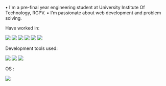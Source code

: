 
• I'm a pre-final year engineering student at University Institute Of Technology, RGPV.
• I'm passionate about web development and problem solving.

Have worked in:
<p>
  <img src="https://simpleicons.org/icons/react.svg" />
  <img src="https://simpleicons.org/icons/nodedotjs.svg" />
  <img src="https://simpleicons.org/icons/html5.svg" />
  <img src="https://simpleicons.org/icons/css3.svg" />
  <img src="https://simpleicons.org/icons/nextdotjs.svg" />
  <img src="https://simpleicons.org/icons/javascript.svg" />
</p>

Development tools used:
<p>
   <img src="https://simpleicons.org/icons/visualstudiocode.svg" />
    <img src="https://simpleicons.org/icons/github.svg" />
    <img src="https://simpleicons.org/icons/git.svg" />
</p>

OS :
<p>
  <img src="https://simpleicons.org/icons/windows.svg" />
</p>















